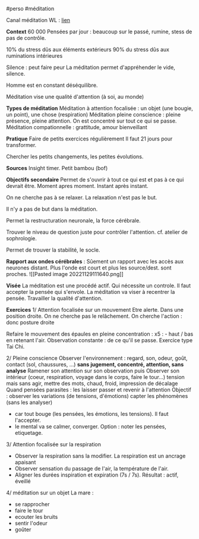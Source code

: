 #perso 
#méditation

Canal méditation WL : 
[lien](https://teams.microsoft.com/l/team/19%3ajkKK7HWrWe--VWJfTFVO3KDE113KoDfY7bQ_i_06X2I1%40thread.tacv2/conversations?groupId=56d97cc9-0d4b-4d27-ae75-35cbe8fd03c0&tenantId=fda9decf-e892-43ac-9d9f-1a493f9f98d0)

**Context**
60 000 Pensées par jour : beaucoup sur le passé, rumine, stess de pas de contrôle.

10% du stress dûs aux éléments extérieurs
90% du stress dûs aux ruminations intérieures

Silence : peut faire peur
La méditation permet d'appréhender le vide, silence.

Homme est en constant déséquilibre.

Méditation vise une qualité d'attention (à soi, au monde)

**Types de méditation**
Méditation à attention focalisée : un objet (une bougie, un point), une chose (respiration)
Méditation pleine conscience : pleine présence, pleine attention. On est concentré sur tout ce qui se passe. 
Méditation compationnelle : grattitude, amour bienveillant

**Pratique**
Faire de petits exercices régulièrement
Il faut 21 jours pour transformer.

Chercher les petits changements, les petites évolutions.

**Sources**
Insight timer.
Petit bambou (bof)

**Objectifs secondaire**
Permet de s'ouvrir à tout ce qui est et pas à ce qui devrait être. Moment apres moment. Instant après instant.

On ne cherche pas à se relaxer. La relaxation n'est pas le but.

Il n'y a pas de but dans la méditation.

Permet la restructuration neuronale, la force cérébrale.

Trouver le niveau de question juste pour contrôler l'attention. cf. atelier de sophrologie.

Permet de trouver la stabilité, le socle.

**Rapport aux ondes cérébrales** : Sûement un rapport avec les accès aux neurones distant. Plus l'onde est court et plus les source/dest. sont proches.
![[Pasted image 20221129111640.png]]


**Visée**
La méditation est une procédé actif.
Qui nécessite un controle. 
Il faut accepter la pensée qui s'envole. 
La méditation va viser à recentrer la pensée. Travailler la qualité d'attention.

**Exercices**
1/ Attention focalisée sur un mouvement
Etre alerte. Dans une position droite.
On ne cherche pas le relâchement. On cherche l'action : donc posture droite

Refaire le mouvement des épaules en pleine concentration : 
x5 : - haut / bas en retenant l'air.
Observation constante : de ce qu'il se passe.
Exercice type Tai Chi.

2/ Pleine conscience
		Observer l'environnement : regard, son, odeur, goût, contact (sol, chaussures, ...)
		**sans jugement, concentré, attention, sans analyse**
		Ramener son attention sur son observation
	puis
		Observer son intérieur (coeur, respiration, voyage dans le corps, faire le tour...)
		tension mais sans agir, mettre des mots, chaud, froid, impression de décalage
		Quand pensées parasites : les laisser passer et revenir à l'attention
Objectif : observer les variations (de tensions, d'émotions) capter les phénomènes (sans les analyser)
- car tout bouge (les pensées, les émotions, les tensions). Il faut l'accepter.
- le mental va se calmer, converger.
Option : noter les pensées, etiquetage. 

3/ Attention focalisée sur la respiration
- Observer la respiration sans la modifier.
La respiration est un ancrage apaisant
- Observer sensation du passage de l'air, la température de l'air.
- Aligner les durées inspiration et expiration (7s / 7s). Résultat : actif, éveillé

4/ méditation sur un objet
La mare : 
- se rapprocher
- faire le tour
- ecouter les bruits
- sentir l'odeur
- goûter

